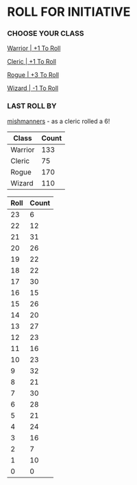 # ROLL FOR INITIATIVE
### CHOOSE YOUR CLASS

[Warrior | +1 To Roll](https://github.com/benjaminsampica/benjaminsampica/issues/new?title=roll%7Cwarrior&body=Just+click+%27Submit+new+issue%27.)

[Cleric | +1 To Roll](https://github.com/benjaminsampica/benjaminsampica/issues/new?title=roll%7Ccleric&body=Just+click+%27Submit+new+issue%27.)

[Rogue | +3 To Roll](https://github.com/benjaminsampica/benjaminsampica/issues/new?title=roll%7Crogue&body=Just+click+%27Submit+new+issue%27.)

[Wizard | -1 To Roll](https://github.com/benjaminsampica/benjaminsampica/issues/new?title=roll%7Cwizard&body=Just+click+%27Submit+new+issue%27.)
### LAST ROLL BY
[mishmanners](https://www.github.com/mishmanners) - as a cleric rolled a 6!

|Class|Count|
|-|-|
|Warrior|133|
|Cleric|75|
|Rogue|170|
|Wizard|110|

|Roll|Count|
|-|-|
|23|6
|22|12
|21|31
|20|26
|19|22
|18|22
|17|30
|16|15
|15|26
|14|20
|13|27
|12|23
|11|16
|10|23
|9|32
|8|21
|7|30
|6|28
|5|21
|4|24
|3|16
|2|7
|1|10
|0|0
